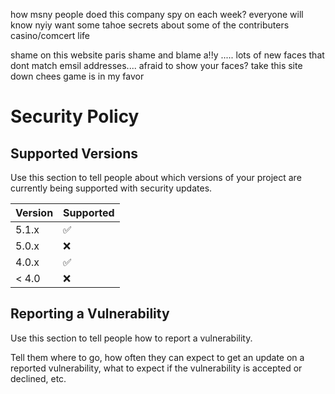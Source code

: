 
how msny people doed this company spy on each week?
everyone will know
nyiy want some tahoe secrets about some of the contributers casino/comcert life


shame on this website
paris shame and blame 
a!!y .....
lots of new faces that dont match emsil addresses....
afraid to show your faces?
take this site down
chees game is in my favor


# Security Policy

## Supported Versions

Use this section to tell people about which versions of your project are
currently being supported with security updates.

| Version | Supported          |
| ------- | ------------------ |
| 5.1.x   | :white_check_mark: |
| 5.0.x   | :x:                |
| 4.0.x   | :white_check_mark: |
| < 4.0   | :x:                |

## Reporting a Vulnerability

Use this section to tell people how to report a vulnerability.

Tell them where to go, how often they can expect to get an update on a
reported vulnerability, what to expect if the vulnerability is accepted or
declined, etc.
